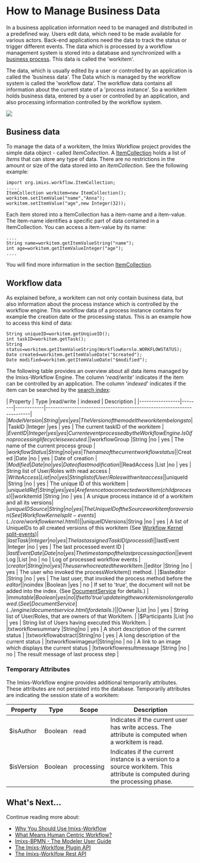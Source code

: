 
# How to Manage Business Data

In a business application information need to be managed and distributed in a predefined way. Users edit data, which need to be made available for various actors. Back-end applications need the data to track the status or trigger different events. The data which is  processed by a workflow management system is stored into a database and synchronized with a [business process](./businessprocess.html). 
This data is called the 'workitem'. 
 
The data, which is usually edited by a user or controlled by an application is called the 'business data'. The Data which is managed by the workflow system is called the 'workflow data'. The workflow data contains all information about the current state of a 'process instance'.
So a workitem holds business data, entered by a user or controlled by an application, and also processing information controlled by the workflow system.
 
<img src="../images/imixs-workitem.png"/>
 
## Business data
 
To manage the data of a workitem, the Imixs Workflow project provides the simple data object - called _ItemCollection_. A [ItemCollection](../core/itemcollection.html) holds a list of _Items_ that can store any type of data. There are no restrictions in the amount or size of the data stored into an _ItemCollection_. See the following example:
 
    import org.imixs.workflow.ItemCollection;
    .....
    ItemCollection workitem=new ItemCollection();
    workitem.setItemValue("name","Anna");
    workitem.setItemValue("age",new Integer(32));
 
Each item stored into a ItemCollection has a item-name and a item-value. The item-name identifies a specific part of data contained in a ItemCollection. You can access a item-value by its name:
  
    ....
    String name=workitem.getItemValueString("name");
    int age=workitem.getItemValueInteger("age");
    ....
 
You will find more information in the section [ItemCollection](../core/itemcollection.html).  
 
## Workflow data

As explained before, a workitem can not only contain business data, but also information about the process instance which is controlled by the workflow engine. This workflow data of a process instance contains for example the creation date or the processing status. This is an example how to access this kind of data:
 
   
    String uniqueID=workitem.getUnqiueID();
    int taskID=workitem.getTask();
    String status=workitem.getItemValueString(WorkflowKernle.WORKFLOWSTATUS);
    Date created=workitem.getItemValueDate("$created");
    Date modified=workitem.getItemValueDate("$modified");
  
The following table provides an overview about all data items managed by the Imixs-Workflow Engine. The column '_read/write_' indicates if the item can be controlled by an application. The column '_indexed_' indicates if the item can be searched by the [search index](../engine/queries.html#Query_Items):
 
 
| Property        | Type   |read/write  | indexed | Description												 	|
|-----------------|--------|------------|-----------------------------------------------------------------------|
|$ModelVersion    |String  |yes   		| yes 	  | The Version of the model the workitem belongs to  			|
|$TaskID       	  |Integer |yes   		| yes 	  | The current taskID of the workitem							|
|$EventID         |Integer |yes   		| yes 	  | Current event processed by the Workflow Engine. Is 0 if no processing lifecycle is executed.		|
|$workflowGroup   |String  |no    		| yes 	  | The name of the current process group   					|
|$workflowStatus  |String  |no   		| yes 	  | The name of the current workflow status      				|
|$Created         |Date    |no    		| yes 	  | Date of creation                              				|
|$Modified        |Date    |no    		| yes 	  | Date of last modification                     				|
|$ReadAccess      |List    |no    		| yes 	  | String list of User/Roles with read access    				|
|$WriteAccess     |List    |no    		| yes 	  | String list of User/Roles with write access   				|
|$uniqueId        |String  |no    		| yes 	  | The unique ID of this workItem                				|
|$uniqueIdRef     |String  |yes   		| yes 	  | A reference to a connected workItem (child process) 		|
|$workitemId      |String  |no    		| yes 	  | A unique process instance id of a workitem and all its versions|
|$uniqueIDSource  |String  |no    		| yes 	  | The UniqueID of the Source workitem for a version (See [Workflow Kernel split-events](../core/workflowkernel.html))     |
|$uniqueIDVersions|String  |no    		| yes 	  | A list of UniqueIDs to all created versions of this workitem  (See [Workflow Kernel split-events](../core/workflowkernel.html))|
|$lastTask        |Integer |no    		| yes 	  | The last assigned Task ID (processid)          				|
|$lastEvent       |Integer |no    		| yes 	  | The last processed event ID           						|
|$lastEventDate   |Date    |no     		| yes 	  | The timestamp of the last processing action    				|
|$eventLog        |List    |no    	    | no 	  | Log of processed workflow events    					    |
|$creator         |String  |no    		| yes 	  | The user who created the workItem.             				|
|$editor          |String  |no    		| yes 	  | The user who invoked the processWorkitem() method.       	|
|$lasteditor      |String  |no    		| yes 	  | The last user, that invoked the process method before the $editor |
|$noindex    	  |Boolean |yes    		| no 	  | If set to 'true', the document will not be added into the index. (See [DocumentService](../engine/documentservice.html) for details.)   |
|$immutable    	  |Boolean |yes    		| no 	  | If set to 'true' updateing the workitem is no longer allowed. (See [DocumentService](../engine/documentservice.html) for details.) |
|$Owner           |List    |no    		| yes 	  | String list of User/Roles, that are owners of that WorkItem. 	|
|$Participants    |List    |no    		| yes 	  | String list of Users having executed this WorkItem. 		|
|txtworkflowsummary |String|no 			| yes 	  | A short description of the current status      				|
|txtworkflowabstract|String|no 			| yes 	  | A long description of the current status       				|
|txtworkflowimageurl|String|no 			| no 	  | A link to an image which displays the current status 		|
|txtworkflowresultmessage  |String |no  | no 	  | The result message of last process step 					|
 

### Temporary Attributes 
 
The Imixs-Workflow engine provides additional temporarily attributes. These attributes are not persisted into the database.
Temporarily attributes are indicating the session state of a workitem:
 
 
| Property 		| Type   |Scope      | Description                               						|
|---------------|--------|-----------|------------------------------------------------------------------|
|$isAuthor      |Boolean |read       | Indicates if the current user has write access. The attribute is computed when a workitem is read.	|
|$isVersion     |Boolean |processing | Indicates if the current instance is a version to a source workitem. This attribute is computed during the processing phase.  |



## What's Next...

Continue reading more about:

 * [Why You Should Use Imixs-Workflow](../quickstart/why.html)
 * [What Means Human Centric Workflow?](../quickstart/human.html)
 * [Imixs-BPMN - The Modeler User Guide](../modelling/index.html)
 * [The Imixs-Worklfow Plugin API](../engine/plugins/index.html)
 * [The Imixs-Worklfow Rest API](../restapi/index.html)